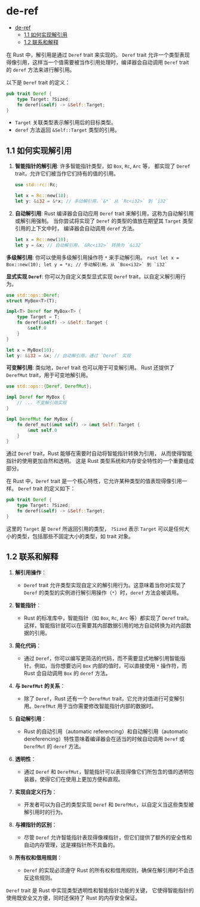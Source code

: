 ﻿# de-ref

<!-- TOC START -->
- [de-ref](#de-ref)
  - [1.1 如何实现解引用](#11-如何实现解引用)
  - [1.2 联系和解释](#12-联系和解释)
<!-- TOC END -->

在 Rust 中，解引用是通过 `Deref` trait 来实现的。
`Deref` trait 允许一个类型表现得像引用，这样当一个值需要被当作引用处理时，编译器会自动调用 `Deref` trait 的 `deref` 方法来进行解引用。

以下是 `Deref` trait 的定义：

```rust
pub trait Deref {
    type Target: ?Sized;
    fn deref(&self) -> &Self::Target;
}

```

- `Target` 关联类型表示解引用后的目标类型。
- `deref` 方法返回 `&Self::Target` 类型的引用。

## 1.1 如何实现解引用

1. **智能指针的解引用**:
   许多智能指针类型，如 `Box`, `Rc`, `Arc` 等，
   都实现了 `Deref` trait，允许它们被当作它们持有的值的引用。

    ```rust
    use std::rc::Rc;

    let x = Rc::new(10);
    let y: &i32 = &*x; // 手动解引用，`&*` 从 `Rc<i32>` 到 `i32`
    ```

2. **自动解引用**:
   Rust 编译器会自动应用 `Deref` trait 来解引用，这称为自动解引用或解引用强制。
当你尝试将实现了 `Deref` 的类型的值放在期望其 `Target` 类型引用的上下文中时，
编译器会自动调用 `deref` 方法。

    ```rust
    let x = Rc::new(10);
    let y = &x; // 自动解引用，`&Rc<i32>` 转换为 `&i32`
    ```

 **多级解引用**: 你可以使用多级解引用操作符 `*` 来手动解引用。
    ```rust
    let x = Box::new(10);
    let y = *x; // 手动解引用，从 `Box<i32>` 到 `i32`
    ```

 **显式实现 `Deref`**: 你可以为自定义类型显式实现 `Deref` trait，以自定义解引用行为。

```rust
use std::ops::Deref;
struct MyBox<T>(T);

impl<T> Deref for MyBox<T> {
    type Target = T;
    fn deref(&self) -> &Self::Target {
        &self.0
    }
}

let x = MyBox(10);
let y: &i32 = &x; // 自动解引用，通过 `Deref` 实现

```

**可变解引用**: 类似地，`Deref` trait 也可以用于可变解引用。
Rust 还提供了 `DerefMut` trait，用于可变地解引用。

```rust
use std::ops::{Deref, DerefMut};

impl Deref for MyBox {
    // ... 不变解引用实现
}

impl DerefMut for MyBox {
    fn deref_mut(&mut self) -> &mut Self::Target {
        &mut self.0
    }
}

```

通过 `Deref` trait，Rust 能够在需要时自动将智能指针转换为引用，
从而使得智能指针的使用更加自然和透明。
这是 Rust 类型系统和内存安全特性的一个重要组成部分。

在 Rust 中，`Deref` trait 是一个核心特性，它允许某种类型的值表现得像引用一样。
`Deref` trait 的定义如下：

```rust
pub trait Deref {
    type Target: ?Sized;
    fn deref(&self) -> &Self::Target;
}

```

这里的 `Target` 是 `Deref` 所返回引用的类型，
`?Sized` 表示 `Target` 可以是任何大小的类型，包括那些不固定大小的类型，如 trait 对象。

## 1.2 联系和解释

1. **解引用操作**：
   - `Deref` trait 允许类型实现自定义的解引用行为。这意味着当你对实现了 `Deref` 的类型的实例进行解引用操作（`*`）时，`deref` 方法会被调用。

2. **智能指针**：
   - Rust 的标准库中，智能指针（如 `Box`, `Rc`, `Arc` 等）都实现了 `Deref` trait。这样，智能指针就可以在需要其内部数据引用的地方自动转换为对内部数据的引用。

3. **简化代码**：
   - 通过 `Deref`，你可以编写更简洁的代码，而不需要显式地解引用智能指针。例如，当你想要访问 `Box` 内部的值时，可以直接使用 `*` 操作符，而 Rust 会自动调用 `Box` 的 `deref` 方法。

4. **与 `DerefMut` 的关系**：
   - 除了 `Deref`，Rust 还有一个 `DerefMut` trait，它允许对值进行可变解引用。`DerefMut` 用于当你需要修改智能指针内部的数据时。

5. **自动解引用**：
   - Rust 的自动引用（automatic referencing）和自动解引用（automatic dereferencing）特性意味着编译器会在适当的时候自动调用 `Deref` 或 `DerefMut` 的 `deref` 方法。

6. **透明性**：
   - 通过 `Deref` 和 `DerefMut`，智能指针可以表现得像它们所包含的值的透明包装器，使得它们在使用上更加方便和直观。

7. **实现自定义行为**：
   - 开发者可以为自己的类型实现 `Deref` 和 `DerefMut`，以自定义当这些类型被解引用时的行为。

8. **与裸指针的区别**：
   - 尽管 `Deref` 允许智能指针表现得像裸指针，但它们提供了额外的安全性和自动内存管理，这是裸指针所不具备的。

9. **所有权和借用规则**：
   - `Deref` 的实现必须遵守 Rust 的所有权和借用规则，确保在解引用时不会违反这些规则。

`Deref` trait 是 Rust 中实现类型透明性和智能指针功能的关键，
它使得智能指针的使用既安全又方便，同时还保持了 Rust 的内存安全保证。
